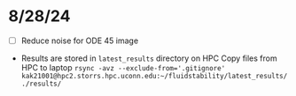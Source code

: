 # 8/28/24
- [ ] Reduce noise for ODE 45 image

- Results are stored in `latest_results` directory on HPC
Copy files from HPC to laptop
`rsync -avz --exclude-from='.gitignore' kak21001@hpc2.storrs.hpc.uconn.edu:~/fluidstability/latest_results/ ./results/`